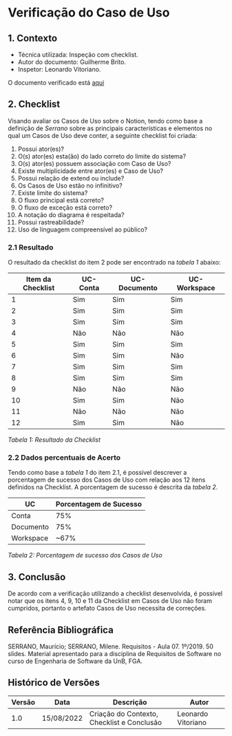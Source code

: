 # Verificação do Caso de Uso

## 1. Contexto 


- Técnica utilizada: Inspeção com checklist.
- Autor do documento: Guilherme Brito.
- Inspetor: Leonardo Vitoriano.

O documento verificado está <a href="https://requisitos-de-software.github.io/2022.1-Notion/#/modelagem/casos_de_uso">aqui</a>


## 2. Checklist

Visando avaliar os Casos de Uso sobre o Notion, tendo como base a definição de *Serrano* sobre as principais características e elementos no qual um Casos de Uso deve conter, a seguinte checklist foi criada:

1. Possui ator(es)?
2. O(s) ator(es) esta(ão) do lado correto do limite do sistema?
3. O(s) ator(es) possuem associação com Caso de Uso?
4. Existe multiplicidade entre ator(es) e Caso de Uso?
5. Possui relação de extend ou include?
6. Os Casos de Uso estão no infinitivo? 
7. Existe limite do sistema?
8. O fluxo principal está correto?
9. O fluxo de exceção está correto?
10. A notação do diagrama é respeitada?
11. Possui rastreabilidade?
12. Uso de linguagem compreensível ao público?

### 2.1 Resultado 

O resultado da checklist do item 2 pode ser encontrado na *tabela 1* abaixo: 

| Item da Checklist | UC-Conta | UC-Documento | UC-Workspace  |
| - | --- | --- | --- |    
| 1 | Sim | Sim | Sim |   
| 2 | Sim | Sim | Sim |   
| 3 | Sim | Sim | Sim |   
| 4 | Não | Não | Não |   
| 5 | Sim | Sim | Sim |   
| 6 | Sim | Sim | Não |   
| 7 | Sim | Sim | Sim |   
| 8 | Sim | Sim | Sim |   
| 9 | Não | Não | Não |   
| 10| Sim | Sim | Não |
| 11| Não | Não | Não |
| 12| Sim | Sim | Não |  


*Tabela 1: Resultado da Checklist*

### 2.2 Dados percentuais de Acerto

Tendo como base a *tabela 1* do item 2.1, é possível descrever a porcentagem de sucesso dos Casos de Uso com relação aos 12 itens definidos na Checklist. A porcentagem de sucesso é descrita da *tabela 2*.

| UC | Porcentagem de Sucesso | 
| - | --- | 
| Conta | 75% |  
| Documento | 75% |  
| Workspace | ~67%  |

*Tabela 2: Porcentagem de sucesso dos Casos de Uso*

## 3. Conclusão

De acordo com a verificação utilizando a checklist desenvolvida, é possível notar que os itens 4, 9, 10 e 11 da Checklist em Casos de Uso não foram cumpridos, portanto o artefato Casos de Uso necessita de correções.

## Referência Bibliográfica

SERRANO, Maurício; SERRANO, Milene. Requisitos - Aula 07. 1º/2019. 50 slides. Material apresentado para a disciplina de Requisitos de Software no curso de Engenharia de Software da UnB, FGA.

## Histórico de Versões
| Versão | Data       | Descrição                            | Autor             |
|--------|------------|--------------------------------------|-------------------|
| 1.0    | 15/08/2022 | Criação do Contexto, Checklist e Conclusão| Leonardo Vitoriano|
